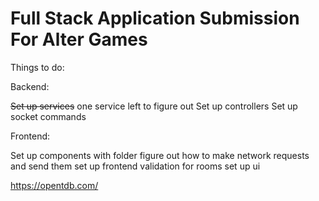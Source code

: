 # Full Stack Application Submission For Alter Games

Things to do:

Backend:

~~Set up services~~ one service left to figure out
Set up controllers
Set up socket commands

Frontend:

Set up components with folder
figure out how to make network requests and send them
set up frontend validation for rooms
set up ui

https://opentdb.com/